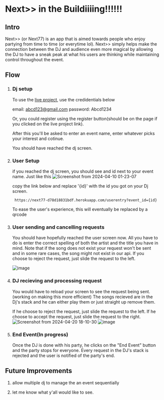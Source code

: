 # Next>> in the Buildiiiing!!!!!!
## Intro

Next>> (or Next77) is an app that is aimed towards people who enjoy partying from time to time (or everytime lol). 
Next>> simply helps make the connection between the DJ and audience even more magical by allowing the DJ to have a 
sneak peak at what his users are thinking while maintaining control throughout the event.

## Flow

1) ### Dj setup

    To use the [live project](https://next77-d78d18831bdf.herokuapp.com/), use the credidentials below

    email: abcd123@gmail.com
    password: Abcd1234

    Or, you could register using the register button(should be on the page if you clicked on the live project link).

    After this you'll be asked to enter an event name, enter whatever picks your interest and cotinue.

    You should have reached the dj screen.

2) ### User Setup

    if you reached the dj screen, you should see and id next to your event name. Just like this
![Screenshot from 2024-04-10 01-23-07](https://github.com/yvanroan/HeyDJ/assets/42220010/4de33d46-1ca4-4d01-8083-6b2116beb712)

    copy the link below and replace '{id}' with the id you got on your Dj screen.
   
        https://next77-d78d18831bdf.herokuapp.com/userentry?event_id={id}

    To ease the user's experience, this will eventually be replaced by a qrcode

3) ### User sending and cancelling requests

    You should have hopefully reached the user screen now.
    All you have to do is enter the correct spelling of both the artist and the title you have in mind.
    Note that if the song does not exist your request won't be sent and in some rare cases, the song might not exist in our api.
    If you choose to reject the request, just slide the request to the left.

   ![image](https://github.com/yvanroan/HeyDJ/assets/42220010/07a708df-f4dc-4972-9cf3-026e2563c683)


5) ### DJ recieving and processing request

    You would have to reload your screen to see the request being sent. (working on making this more efficient)
    The songs recieved are in the Dj's stack and he can either play them or just straight up remove them.

    If he choose to reject the request, just slide the request to the left.
    If he choose to accept the request, just slide the request to the right.
   ![Screenshot from 2024-04-20 18-10-30](https://github.com/yvanroan/HeyDJ/assets/42220010/2622c78b-79de-4793-a800-07df9898c155)
   ![image](https://github.com/yvanroan/HeyDJ/assets/42220010/3f9bcab9-8d82-442a-a45b-d191d5d3630e)



7) ### End Event(In progress)

    Once the DJ is done with his party, he clicks on the "End Event" button and the party stops for everyone.
    Every request in the DJ's stack is rejected and the user is notified of the party's end.

## Future Improvements

1) allow multiple dj to manage the an event sequentially

2)  let me know what y'all would like to see.


